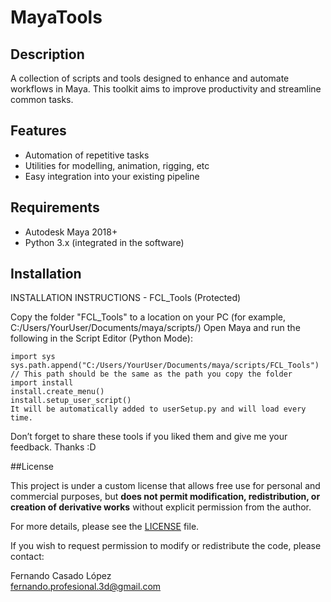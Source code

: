 # MayaTools

## Description
A collection of scripts and tools designed to enhance and automate workflows in Maya. This toolkit aims to improve productivity and streamline common tasks.

## Features
- Automation of repetitive tasks  
- Utilities for modelling, animation, rigging, etc 
- Easy integration into your existing pipeline  

## Requirements
- Autodesk Maya 2018+ 
- Python 3.x (integrated in the software) 

## Installation
INSTALLATION INSTRUCTIONS - FCL_Tools (Protected)

Copy the folder "FCL_Tools" to a location on your PC (for example, C:/Users/YourUser/Documents/maya/scripts/)
Open Maya and run the following in the Script Editor (Python Mode):

    import sys
    sys.path.append("C:/Users/YourUser/Documents/maya/scripts/FCL_Tools") // This path should be the same as the path you copy the folder
    import install
    install.create_menu()
    install.setup_user_script()
    It will be automatically added to userSetup.py and will load every time.

Don’t forget to share these tools if you liked them and give me your feedback.
Thanks :D

##License

This project is under a custom license that allows free use for personal and commercial purposes, but **does not permit modification, redistribution, or creation of derivative works** without explicit permission from the author.

For more details, please see the [LICENSE](LICENSE) file.

If you wish to request permission to modify or redistribute the code, please contact:

Fernando Casado López  
fernando.profesional.3d@gmail.com
